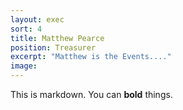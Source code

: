 ```yaml
---
layout: exec
sort: 4
title: Matthew Pearce
position: Treasurer
excerpt: "Matthew is the Events...."
image:  
---
```


This is markdown. You can **bold** things.